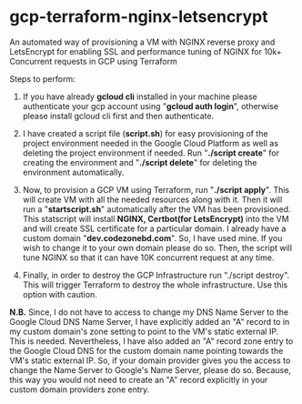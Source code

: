 # gcp-terraform-nginx-letsencrypt
An automated way of provisioning a VM with NGINX reverse proxy and LetsEncrypt for enabling SSL and performance tuning of NGINX for 10k+ Concurrent requests  in GCP using Terraform

Steps to perform:

1. If you have already **gcloud cli** installed in your machine please authenticate your gcp account using "**gcloud auth login**", otherwise please install gcloud cli first and then authenticate.

2. I have created a script file (**script.sh**) for easy provisioning of the project environment needed in the Google Cloud Platform as well as deleting the project environment if needed. Run "**./script create**" for creating the environment and "**./script delete**" for deleting the environment automatically.

3. Now, to provision a GCP VM using Terraform, run "**./script apply**". This will create VM with all the needed resources along with it. Then it will run a "**startscript.sh**" automatically after the VM has been provisioned. This statscript will install **NGINX, Certbot(for LetsEncrypt)** into the VM and will create SSL certificate for a particular domain. I already have a custom domain "**dev.codezonebd.com**". So, I have used mine. If you wish to change it to your own domain please do so. Then, the script will tune NGINX so that it can have 10K concurrent request at any time.

4. Finally, in order to destroy the GCP Infrastructure run "./script destroy". This will trigger Terraform to destroy the whole infrastructure. Use this option with caution.

**N.B.** Since, I do not have to access to change my DNS Name Server to the Google Cloud DNS Name Server, I have explicitly added an "A" record to in my custom domain's zone setting to point to the VM's static external IP. This is needed. Nevertheless, I have also added an "A" record zone entry to the Google Cloud DNS for the custom domain name pointing towards the VM's static external IP. So, if your domain provider gives you the access to change the Name Server to Google's Name Server, please do so. Because, this way you would not need to create an "A" record explicitly in your custom domain providers zone entry.
